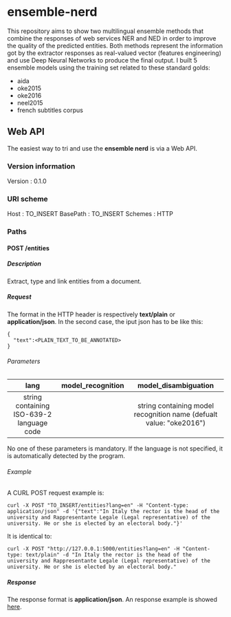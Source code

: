 # ensemble-nerd
This repository aims to show two multilingual ensemble methods that combine the responses of web services NER and NED in order to improve the quality of the predicted entities.
Both methods represent the information got by the extractor responses as real-valued vector (features engineering) and use Deep Neural Networks to produce the final output. 
I built 5 ensemble models using the training set related to these standard golds:
* aida
* oke2015
* oke2016
* neel2015
* french subtitles corpus

## Web API

The easiest way to tri and use the **ensemble nerd** is via a Web API.

### Version information
Version : 0.1.0

### URI scheme
Host : TO_INSERT
BasePath : TO_INSERT
Schemes : HTTP

### Paths

#### POST /entities

##### Description
Extract, type and link entities from a document.

##### Request

The format in the HTTP header is respectively **text/plain** or **application/json**. In the second case, the iput json has to be like this:
```
{
  "text":<PLAIN_TEXT_TO_BE_ANNOTATED>
}
```

###### Parameters
| lang|model_recognition|model_disambiguation| 
|:-------------:|:-------------:|:-------------:|
|string containing ISO-639-2 language code||string containing model recognition name (defualt value: "oke2016")|string containing model disambiguation name (defualt value: "oke2016")|

No one of these parameters is mandatory. If the language is not specified, it is automatically detected by the program.
###### Example
A CURL POST request example is:
```
curl -X POST "TO_INSERT/entities?lang=en" -H "Content-type: application/json" -d '{"text":"In Italy the rector is the head of the university and Rappresentante Legale (Legal representative) of the university. He or she is elected by an electoral body."}'
```
It is identical to:

```
curl -X POST "http://127.0.0.1:5000/entities?lang=en" -H "Content-type: text/plain" -d "In Italy the rector is the head of the university and Rappresentante Legale (Legal representative) of the university. He or she is elected by an electoral body."
```


##### Response

The response format is **application/json**. An response example is showed [here](https://raw.githubusercontent.com/D2KLab/ensemble-nerd/master/myapp/response_samples/response1.json?token=ARExSVhO2fCJz8qLHTJLm6FT1uxRzVwqks5aumj8wA%3D%3D).


